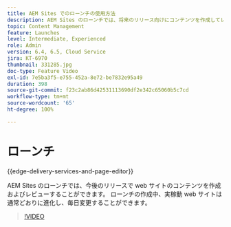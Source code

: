```yaml
---
title: AEM Sites でのローンチの使用方法
description: AEM Sites のローンチでは、将来のリリース向けにコンテンツを作成してレビューすることができます。
topic: Content Management
feature: Launches
level: Intermediate, Experienced
role: Admin
version: 6.4, 6.5, Cloud Service
jira: KT-6970
thumbnail: 331285.jpg
doc-type: Feature Video
exl-id: 7e5ba3f5-e755-452a-8e72-be7832e95a49
duration: 398
source-git-commit: f23c2ab86d42531113690df2e342c65060b5c7cd
workflow-type: tm+mt
source-wordcount: '65'
ht-degree: 100%

---
```


# ローンチ

{{edge-delivery-services-and-page-editor}}

AEM Sites のローンチでは、今後のリリースで web サイトのコンテンツを作成およびレビューすることができます。 ローンチの作成中、実稼動 web サイトは通常どおりに進化し、毎日変更することができます。

>[!VIDEO](https://video.tv.adobe.com/v/331285?quality=12&learn=on)
